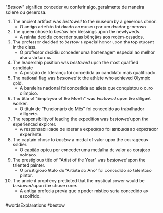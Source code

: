 "*Bestow*" significa conceder ou conferir algo, geralmente de maneira solene ou generosa.

1. The ancient artifact was _bestowed_ to the museum by a generous donor.
	- O antigo artefato foi doado ao museu por um doador generoso.
2. The queen chose to _bestow_ her blessings upon the newlyweds.
	- A rainha decidiu conceder suas bênçãos aos recém-casados.
3. The professor decided to _bestow_ a special honor upon the top student in the class.
	- O professor decidiu conceder uma homenagem especial ao melhor aluno da turma.
4. The leadership position was _bestowed_ upon the most qualified candidate.
	- A posição de liderança foi concedida ao candidato mais qualificado.
5. The national flag was _bestowed_ to the athlete who achieved Olympic gold.
	- A bandeira nacional foi concedida ao atleta que conquistou o ouro olímpico.
6. The title of "Employee of the Month" was _bestowed_ upon the diligent worker.
	- O título de “Funcionário do Mês” foi concedido ao trabalhador diligente.
7. The responsibility of leading the expedition was _bestowed_ upon the experienced explorer.
	- A responsabilidade de liderar a expedição foi atribuída ao explorador experiente.
8. The captain chose to _bestow_ a medal of valor upon the courageous soldier.
	- O capitão optou por conceder uma medalha de valor ao corajoso soldado.
9. The prestigious title of "Artist of the Year" was _bestowed_ upon the talented painter.
	- O prestigioso título de "Artista do Ano" foi concedido ao talentoso pintor.
10. The ancient prophecy predicted that the mystical power would be _bestowed_ upon the chosen one.
	- A antiga profecia previa que o poder místico seria concedido ao escolhido.

#wordsExplanations 
#bestow